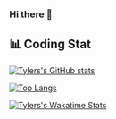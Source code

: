 ### Hi there 👋

<!--
**TylerB890/tylerb890** is a ✨ _special_ ✨ repository because its `README.md` (this file) appears on your GitHub profile.

Here are some ideas to get you started:

- 🔭 I’m currently working on ...
- 🌱 I’m currently learning ...
- 👯 I’m looking to collaborate on ...
- 🤔 I’m looking for help with ...
- 💬 Ask me about ...
- 📫 How to reach me: ...
- 😄 Pronouns: ...
- ⚡ Fun fact: ...
-->

## 📊 Coding Stat

[![Tylers's GitHub stats](https://github-readme-stats.vercel.app/api?username=tylerb890&show_icons=true&theme=synthwave)](https://tylerb890.github.io/)

[![Top Langs](https://github-readme-stats.vercel.app/api/top-langs/?username=tylerb890&theme=synthwave)](https://tylerb890.github.io/)

[![Tylers's Wakatime Stats](https://github-readme-stats.vercel.app/api/wakatime?username=tylerb890&layout=compact&theme=synthwave)](https://tylerb890.github.io/)
